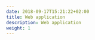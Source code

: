 ```yaml
---
date: 2018-09-17T15:21:22+02:00
title: Web application
description: Web application
weight: 1
---
```

